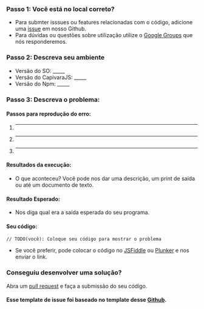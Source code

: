 ### Passo 1: Você está no local correto?
  
  * Para submter isssues ou features relacionadas com o código, adicione uma [issue](github) em nosso Github.
  * Para dúvidas ou questões sobre utilização utilize o [Google Groups](https://groups.google.com/forum/#!forum/capivarajs) que nós responderemos.

### Passo 2: Descreva seu ambiente

  * Versão do SO: _____
  * Versão do CapivaraJS: _____
  * Versão do Npm: _____
  
### Passo 3: Descreva o problema:

#### Passos para reprodução do erro:

  1. _____
  2. _____
  3. _____
  
#### Resultados da execução:

  * O que aconteceu? Você pode nos dar uma descrição, um print de saída ou até um documento de texto.
  
#### Resultado Esperado:

  * Nos diga qual era a saída esperada do seu programa.
#### Seu código:

  ```
  // TODO(você): Coloque seu código para mostrar o problema
  ```
  * Se você preferir, pode colocar o código no [JSFiddle][jsfiddle] ou [Plunker][plunker] e nos enviar o link.
  
### Conseguiu desenvolver uma solução?

Abra um [pull request] e faça a submissão do seu código.

#### Esse template de issue foi baseado no template desse [Github](google-github).

[jsfiddle]: http://jsfiddle.net/
[plunker]: https://plnkr.co/
[github]: https://github.com/CapivaraJS/capivarajs
[google-github]: https://github.com/googlesamples/google-services
[pull request]: https://github.com/CapivaraJS/capivarajs/compare
